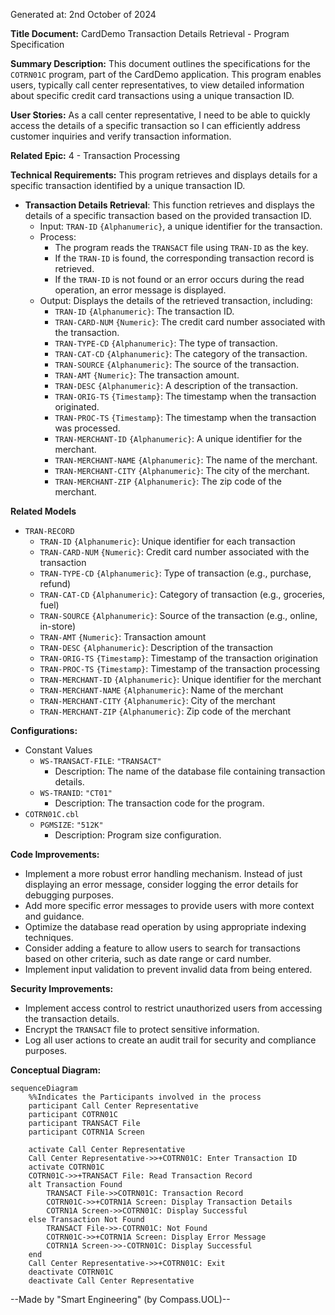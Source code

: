 Generated at: 2nd October of 2024

**Title Document:** CardDemo Transaction Details Retrieval - Program Specification

**Summary Description:**
This document outlines the specifications for the `COTRN01C` program, part of the CardDemo application. This program enables users, typically call center representatives, to view detailed information about specific credit card transactions using a unique transaction ID.

**User Stories:**
As a call center representative, I need to be able to quickly access the details of a specific transaction so I can efficiently address customer inquiries and verify transaction information.

**Related Epic:**
4 - Transaction Processing

**Technical Requirements:**
This program retrieves and displays details for a specific transaction identified by a unique transaction ID.

- **Transaction Details Retrieval**: This function retrieves and displays the details of a specific transaction based on the provided transaction ID.
  - Input: `TRAN-ID` `{Alphanumeric}`, a unique identifier for the transaction.
  - Process:
    - The program reads the `TRANSACT` file using `TRAN-ID` as the key.
    - If the `TRAN-ID` is found, the corresponding transaction record is retrieved.
    - If the `TRAN-ID` is not found or an error occurs during the read operation, an error message is displayed.
  - Output: Displays the details of the retrieved transaction, including:
    - `TRAN-ID` `{Alphanumeric}`: The transaction ID.
    - `TRAN-CARD-NUM` `{Numeric}`: The credit card number associated with the transaction.
    - `TRAN-TYPE-CD` `{Alphanumeric}`: The type of transaction.
    - `TRAN-CAT-CD` `{Alphanumeric}`: The category of the transaction.
    - `TRAN-SOURCE` `{Alphanumeric}`: The source of the transaction.
    - `TRAN-AMT` `{Numeric}`: The transaction amount.
    - `TRAN-DESC` `{Alphanumeric}`: A description of the transaction.
    - `TRAN-ORIG-TS` `{Timestamp}`: The timestamp when the transaction originated.
    - `TRAN-PROC-TS` `{Timestamp}`: The timestamp when the transaction was processed.
    - `TRAN-MERCHANT-ID` `{Alphanumeric}`: A unique identifier for the merchant.
    - `TRAN-MERCHANT-NAME` `{Alphanumeric}`: The name of the merchant.
    - `TRAN-MERCHANT-CITY` `{Alphanumeric}`: The city of the merchant.
    - `TRAN-MERCHANT-ZIP` `{Alphanumeric}`: The zip code of the merchant. 

**Related Models**

- `TRAN-RECORD`
  - `TRAN-ID` `{Alphanumeric}`: Unique identifier for each transaction
  - `TRAN-CARD-NUM` `{Numeric}`: Credit card number associated with the transaction
  - `TRAN-TYPE-CD` `{Alphanumeric}`: Type of transaction (e.g., purchase, refund)
  - `TRAN-CAT-CD` `{Alphanumeric}`: Category of transaction (e.g., groceries, fuel)
  - `TRAN-SOURCE` `{Alphanumeric}`: Source of the transaction (e.g., online, in-store)
  - `TRAN-AMT` `{Numeric}`: Transaction amount
  - `TRAN-DESC` `{Alphanumeric}`: Description of the transaction
  - `TRAN-ORIG-TS` `{Timestamp}`: Timestamp of the transaction origination
  - `TRAN-PROC-TS` `{Timestamp}`: Timestamp of the transaction processing
  - `TRAN-MERCHANT-ID` `{Alphanumeric}`: Unique identifier for the merchant
  - `TRAN-MERCHANT-NAME` `{Alphanumeric}`: Name of the merchant
  - `TRAN-MERCHANT-CITY` `{Alphanumeric}`: City of the merchant
  - `TRAN-MERCHANT-ZIP` `{Alphanumeric}`: Zip code of the merchant

**Configurations:**

- Constant Values
  - `WS-TRANSACT-FILE`: `"TRANSACT"`
	- Description: The name of the database file containing transaction details.
  - `WS-TRANID`: `"CT01"`
	- Description: The transaction code for the program.
- `COTRN01C.cbl`
  - `PGMSIZE`: `"512K"`
	- Description: Program size configuration.

**Code Improvements:**

- Implement a more robust error handling mechanism. Instead of just displaying an error message, consider logging the error details for debugging purposes.
- Add more specific error messages to provide users with more context and guidance.
- Optimize the database read operation by using appropriate indexing techniques.
- Consider adding a feature to allow users to search for transactions based on other criteria, such as date range or card number.
- Implement input validation to prevent invalid data from being entered.

**Security Improvements:**

- Implement access control to restrict unauthorized users from accessing the transaction details.
- Encrypt the `TRANSACT` file to protect sensitive information.
- Log all user actions to create an audit trail for security and compliance purposes.

**Conceptual Diagram:**

```mermaid
sequenceDiagram
    %%Indicates the Participants involved in the process
    participant Call Center Representative
    participant COTRN01C
    participant TRANSACT File
    participant COTRN1A Screen

    activate Call Center Representative
    Call Center Representative->>+COTRN01C: Enter Transaction ID
    activate COTRN01C
    COTRN01C->>+TRANSACT File: Read Transaction Record
    alt Transaction Found
        TRANSACT File->>COTRN01C: Transaction Record
        COTRN01C->>+COTRN1A Screen: Display Transaction Details
        COTRN1A Screen->>COTRN01C: Display Successful
    else Transaction Not Found
        TRANSACT File->>-COTRN01C: Not Found
        COTRN01C->>+COTRN1A Screen: Display Error Message
        COTRN1A Screen->>-COTRN01C: Display Successful
    end
    Call Center Representative->>+COTRN01C: Exit
    deactivate COTRN01C
    deactivate Call Center Representative
```

--Made by "Smart Engineering" (by Compass.UOL)--